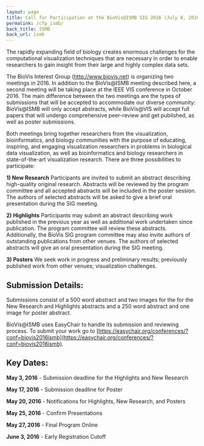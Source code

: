 ```yaml
---
layout: page
title: Call for Participation at the BioVis@ISMB SIG 2016 (July 8, 2016)
permalink: /cfp_ismb/
back_title: ISMB
back_url: ismb
---
```

The rapidly expanding field of biology creates enormous challenges for the computational visualization techniques that are necessary in order to enable researchers to gain insight from their large and highly complex data sets.

The BioVis Interest Group (http://www.biovis.net) is organizing two meetings in 2016. In addition to the BioVis@ISMB meeting described here, a second meeting will be taking place at the IEEE VIS conference in October 2016. The main difference between the two meetings are the types of submissions that will be accepted to accommodate our diverse community: BioVis@ISMB will only accept abstracts, while BioVis@VIS will accept full papers that will undergo comprehensive peer-review and get published, as well as poster submissions. 

Both meetings bring together researchers from the visualization, bioinformatics, and biology communities with the purpose of educating, inspiring, and engaging visualization researchers in problems in biological data visualization, as well as bioinformatics and biology researchers in state-of-the-art visualization research. There are three possibilities to participate:

**1) New Research**
Participants are invited to submit an abstract describing high-quality original research. Abstracts will be reviewed by the program committee and all accepted abstracts will be included in the poster session. The authors of selected abstracts will be asked to give a brief oral presentation during the SIG meeting. 

**2) Highlights**
Participants may submit an abstract describing work published in the previous year as well as additional work undertaken since publication. The program committee will review these abstracts. Additionally, the BioVis SIG program committee may also invite authors of outstanding publications from other venues. The authors of selected abstracts will give an oral presentation during the SIG meeting. 

**3) Posters**
We seek work in progress and preliminary results; previously published work from other venues; visualization challenges. 


## Submission Details:
Submissions consist of a 500 word abstract and two images for the for the New Research and Highlights abstracts and a 250 word abstract and one image for poster abstract.

BioVis@ISMB uses EasyChair to handle its submission and reviewing process. To submit your work go to [https://easychair.org/conferences/?conf=biovis2016ismb](https://easychair.org/conferences/?conf=biovis2016ismb).

## Key Dates:
**May 3, 2016** - Submission deadline for the Highlights and New Research

**May 17, 2016** - Submission deadline for Poster

**May 20, 2016** - Notifications for Highlights, New Research, and Posters

**May 25, 2016** - Confirm Presentations

**May 27, 2016** - Final Program Online

**June 3, 2016** - Early Registration Cutoff
